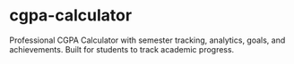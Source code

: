 # cgpa-calculator
Professional CGPA Calculator with semester tracking, analytics, goals, and achievements. Built for students to track academic progress.
